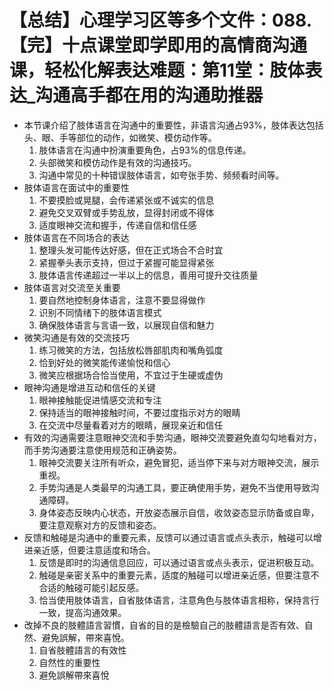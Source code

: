 # 【总结】心理学习区等多个文件：088.【完】十点课堂即学即用的高情商沟通课，轻松化解表达难题：第11堂：肢体表达_沟通高手都在用的沟通助推器

-   本节课介绍了肢体语言在沟通中的重要性，非语言沟通占93%，肢体表达包括头、眼、手等部位的动作，如微笑、模仿动作等。
    1.  肢体语言在沟通中扮演重要角色，占93%的信息传递。
    2.  头部微笑和模仿动作是有效的沟通技巧。
    3.  沟通中常见的十种错误肢体语言，如夸张手势、频频看时间等。
-   肢体语言在面试中的重要性
    1.  不要摸脸或晃腿，会传递紧张或不诚实的信息
    2.  避免交叉双臂或手势乱放，显得封闭或不得体
    3.  适度眼神交流和握手，传递自信和信任感
-   肢体语言在不同场合的表达
    1.  整理头发可能传达好感，但在正式场合不合时宜
    2.  紧握拳头表示支持，但过于紧握可能显得紧张
    3.  肢体语言传递超过一半以上的信息，善用可提升交往质量
-   肢体语言对交流至关重要
    1.  要自然地控制身体语言，注意不要显得做作
    2.  识别不同情绪下的肢体语言模式
    3.  确保肢体语言与言语一致，以展现自信和魅力
-   微笑沟通是有效的交流技巧
    1.  练习微笑的方法，包括放松唇部肌肉和嘴角弧度
    2.  恰到好处的微笑能传递愉悦和信心
    3.  微笑应根据场合恰当使用，不宜过于生硬或虚伪
-   眼神沟通是增进互动和信任的关键
    1.  眼神接触能促进情感交流和专注
    2.  保持适当的眼神接触时间，不要过度指示对方的眼睛
    3.  在交流中尽量看着对方的眼睛，展现亲近和信任
-   有效的沟通需要注意眼神交流和手势沟通，眼神交流要避免直勾勾地看对方，而手势沟通要注意使用规范和正确姿势。
    1.  眼神交流要关注所有听众，避免冒犯，适当停下来与对方眼神交流，展示重视。
    2.  手势沟通是人类最早的沟通工具，要正确使用手势，避免不当使用导致沟通障碍。
    3.  身体姿态反映内心状态，开放姿态展示自信，收敛姿态显示防备或自卑，要注意观察对方的反馈和姿态。
-   反馈和触碰是沟通中的重要元素，反馈可以通过语言或点头表示，触碰可以增进亲近感，但要注意适度和场合。
    1.  反馈是即时的沟通信息回应，可以通过语言或点头表示，促进积极互动。
    2.  触碰是亲密关系中的重要元素，适度的触碰可以增进亲近感，但要注意不合适的触碰可能引起反感。
    3.  恰当使用肢体语言，自省肢体语言，注意角色与肢体语言相称，保持言行一致，提高沟通效果。
-   改掉不良的肢體語言習慣，自省的目的是檢驗自己的肢體語言是否有效、自然、避免誤解，帶來喜悅。
    1.  自省肢體語言的有效性
    2.  自然性的重要性
    3.  避免誤解帶來喜悅
